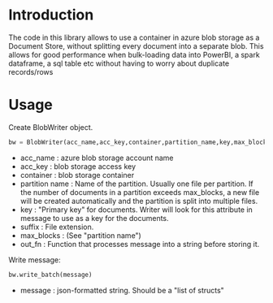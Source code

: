 # Introduction
The code in this library allows to use a container in azure blob storage as a Document Store, without splitting every document into a separate blob. This allows for good performance when bulk-loading data into PowerBI, a spark dataframe, a sql table etc without having to worry about duplicate records/rows

 
# Usage


Create BlobWriter object.
```python
bw = BlobWriter(acc_name,acc_key,container,partition_name,key,max_blocks=50000, out_fn=lambda x: json.dumps(x)+ "\n",suffix=".json")
```
- acc_name : azure blob storage account name
- acc_key : blob storage access key
- container : blob storage container
- partition name : Name of the partition. Usually one file per partition. If the number of documents in a partition exceeds max_blocks, a new file will be created automatically and the partition is split into multiple files.
- key : "Primary key" for documents. Writer will look for this attribute in message to use as a key for the documents.
- suffix : File extension.
- max_blocks : (See "partition name")
- out_fn : Function that processes message into a string before storing it.

Write message:
```python
bw.write_batch(message)
```

- message : json-formatted string. Should be a "list of structs"
